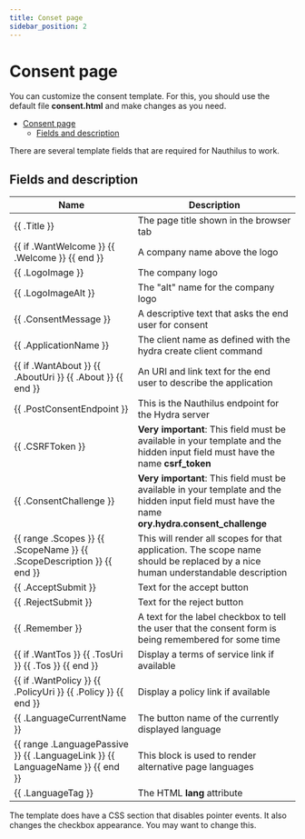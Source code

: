 ```yaml
---
title: Conset page
sidebar_position: 2
---
```

# Consent page

You can customize the consent template. For this, you should use the default file **consent.html** and make changes as
you need.


<!-- TOC -->
* [Consent page](#consent-page)
  * [Fields and description](#fields-and-description)
<!-- TOC -->

There are several template fields that are required for Nauthilus to work.

## Fields and description

| Name                                                                                          | Description                                                                                                                                     |
|-----------------------------------------------------------------------------------------------|-------------------------------------------------------------------------------------------------------------------------------------------------|
| \{\{ .Title \}\}                                                                              | The page title shown in the browser tab                                                                                                         |
| \{\{ if .WantWelcome \}\} \{\{ .Welcome \}\} \{\{ end \}\}                                    | A company name above the logo                                                                                                                   |
| \{\{ .LogoImage \}\}                                                                          | The company logo                                                                                                                                |
| \{\{ .LogoImageAlt \}\}                                                                       | The "alt" name for the company logo                                                                                                             |
| \{\{ .ConsentMessage \}\}                                                                     | A descriptive text that asks the end user for consent                                                                                           |
| \{\{ .ApplicationName \}\}                                                                    | The client name as defined with the hydra create client command                                                                                 |
| \{\{ if .WantAbout \}\} \{\{ .AboutUri \}\} \{\{ .About \}\} \{\{ end \}\}                    | An URI and link text for the end user to describe the application                                                                               |
| \{\{ .PostConsentEndpoint \}\}                                                                | This is the Nauthilus endpoint for the Hydra server                                                                                             |
| \{\{ .CSRFToken \}\}                                                                          | **Very important**: This field must be available in your template and the hidden input field must have the name **csrf_token**                  |
| \{\{ .ConsentChallenge \}\}                                                                   | **Very important**: This field must be available in your template and the hidden input field must have the name **ory.hydra.consent_challenge** |
| \{\{ range .Scopes \}\} \{\{ .ScopeName \}\} \{\{ .ScopeDescription \}\}  \{\{ end \}\}       | This will render all scopes for that application. The scope name should be replaced by a nice human understandable description                  |
| \{\{ .AcceptSubmit \}\}                                                                       | Text for the accept button                                                                                                                      |
| \{\{ .RejectSubmit \}\}                                                                       | Text for the reject button                                                                                                                      |
| \{\{ .Remember \}\}                                                                           | A text for the label checkbox to tell the user that the consent form is being remembered for some time                                          |
| \{\{ if .WantTos \}\} \{\{ .TosUri \}\} \{\{ .Tos \}\} \{\{ end \}\}                          | Display a terms of service link if available                                                                                                    |
| \{\{ if .WantPolicy \}\} \{\{ .PolicyUri \}\} \{\{ .Policy \}\} \{\{ end \}\}                 | Display a policy link if available                                                                                                              |
| \{\{ .LanguageCurrentName \}\}                                                                | The button name of the currently displayed language                                                                                             |
| \{\{ range .LanguagePassive \}\} \{\{ .LanguageLink \}\} \{\{ LanguageName \}\} \{\{ end \}\} | This block is used to render alternative page languages                                                                                         | 
| \{\{ .LanguageTag \}\}                                                                        | The HTML **lang** attribute                                                                                                                     |

The template does have a CSS section that disables pointer events. It also changes the checkbox appearance. You may
want to change this.
